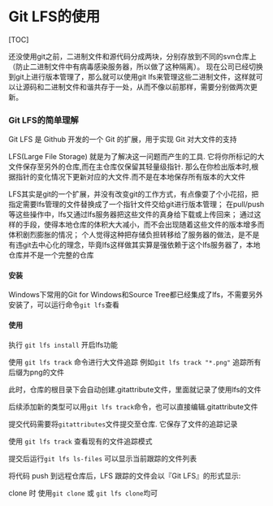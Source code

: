 # Git LFS的使用

[TOC]

还没使用git之前，二进制文件和源代码分成两块，分别存放到不同的svn仓库上（防止二进制文件中有病毒感染服务器，所以做了这种隔离）。
现在公司已经切换到git上进行版本管理了，那么就可以使用git lfs来管理这些二进制文件，这样就可以让源码和二进制文件和谐共存于一处，从而不像以前那样，需要分别做两次更新。

### Git LFS的简单理解

Git LFS 是 Github 开发的一个 Git 的扩展，用于实现 Git 对大文件的支持

LFS(Large File Storage) 就是为了解决这一问题而产生的工具.
 它将你所标记的大文件保存至另外的仓库,而在主仓库仅保留其轻量级指针.
 那么在你检出版本时,根据指针的变化情况下更新对应的大文件.而不是在本地保存所有版本的大文件



LFS其实是git的一个扩展，并没有改变git的工作方式，有点像耍了个小花招，把指定需要lfs管理的文件替换成了一个指针文件交给git进行版本管理；
在pull/push等这些操作中，lfs又通过lfs服务器把这些文件的真身给下载或上传回来；
通过这样的手段，使得本地仓库的体积大大减小，而不会出现随着这些文件的版本增多而体积剧烈膨胀的情况；
个人觉得这种把存储负担转移给了服务器的做法，是不是有违git去中心化的理念，毕竟lfs这样做其实算是强依赖于这个lfs服务器了，本地仓库并不是一个完整的仓库

#### 安装

Windows下常用的Git for Windows和Source Tree都已经集成了lfs，不需要另外安装了，可以运行命令`git lfs`查看

#### 使用



执行 `git lfs install` 开启lfs功能

使用 `git lfs track` 命令进行大文件追踪 例如`git lfs track "*.png"` 追踪所有后缀为png的文件

此时，仓库的根目录下会自动创建.gitattribute文件，里面就记录了使用lfs的文件

后续添加新的类型可以用`git lfs track`命令，也可以直接编辑.gitattribute文件

提交代码需要将`gitattributes`文件提交至仓库. 它保存了文件的追踪记录

使用 `git lfs track` 查看现有的文件追踪模式

提交后运行`git lfs ls-files` 可以显示当前跟踪的文件列表

将代码 push 到远程仓库后，LFS 跟踪的文件会以『Git LFS』的形式显示:

clone 时 使用`git clone` 或 `git lfs clone`均可

